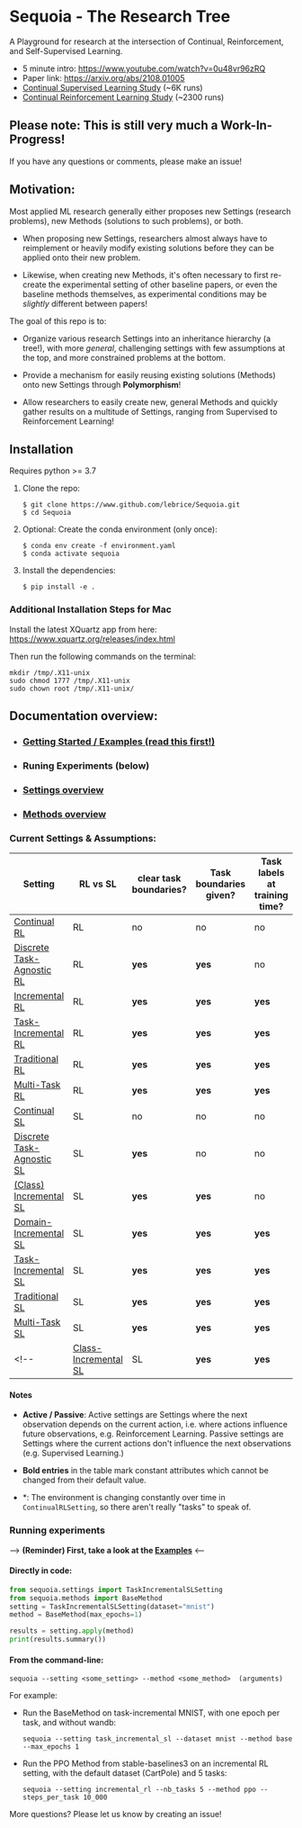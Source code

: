 # Sequoia - The Research Tree 

A Playground for research at the intersection of Continual, Reinforcement, and Self-Supervised Learning.

- 5 minute intro: https://www.youtube.com/watch?v=0u48vr96zRQ
- Paper link: https://arxiv.org/abs/2108.01005
- [Continual Supervised Learning Study](https://wandb.ai/sequoia/csl_study) (~6K runs)
- [Continual Reinforcement Learning Study](https://wandb.ai/sequoia/crl_study) (~2300 runs)


## Please note: This is still very much a Work-In-Progress!

If you have any questions or comments, please make an issue!

## Motivation:
Most applied ML research generally either proposes new Settings (research problems), new Methods (solutions to such problems), or both.

- When proposing new Settings, researchers almost always have to reimplement or heavily modify existing solutions before they can be applied onto their new problem.

- Likewise, when creating new Methods, it's often necessary to first re-create the experimental setting of other baseline papers, or even the baseline methods themselves, as experimental conditions may be *slightly* different between papers!

The goal of this repo is to:

- Organize various research Settings into an inheritance hierarchy (a tree!), with more *general*, challenging settings with few assumptions at the top, and more constrained problems at the bottom.

- Provide a mechanism for easily reusing existing solutions (Methods) onto new Settings through **Polymorphism**!

- Allow researchers to easily create new, general Methods and quickly gather results on a multitude of Settings, ranging from Supervised to Reinforcement Learning!


## Installation
Requires python >= 3.7

1. Clone the repo:

    ```console
    $ git clone https://www.github.com/lebrice/Sequoia.git
    $ cd Sequoia
    ```

2. Optional: Create the conda environment (only once):

    ```console
    $ conda env create -f environment.yaml
    $ conda activate sequoia
    ```

3. Install the dependencies:

    ```console
    $ pip install -e .
    ```

### Additional Installation Steps for Mac

Install the latest XQuartz app from here: https://www.xquartz.org/releases/index.html

Then run the following commands on the terminal:

```console
mkdir /tmp/.X11-unix 
sudo chmod 1777 /tmp/.X11-unix 
sudo chown root /tmp/.X11-unix/
```

## Documentation overview:
- ### **[Getting Started / Examples (read this first!)](examples/)**
- ### Runing Experiments (below)
- ### [Settings overview](sequoia/settings/)
- ### [Methods overview](sequoia/methods/)


### Current Settings & Assumptions:

| Setting                                                                    | RL vs SL | clear task boundaries? | Task boundaries given? | Task labels at training time? | task labels at test time | Stationary context? | Fixed action space  |
| ------------------------------------------------------------------------   | --       | ---------------------- | ---------------------- | ----------------------------- | ------------------------ | ------------------- | ------------------- |
| [Continual RL](sequoia/settings/rl/continual/setting.py)                   | RL       | no                     | no                     | no                            | no                       | no                  | no(?)               |
| [Discrete Task-Agnostic RL](sequoia/settings/rl/discrete/setting.py)       | RL       | **yes**                | **yes**                | no                            | no                       | no                  | no(?)               |
| [Incremental RL](sequoia/settings/rl/incremental/setting.py)               | RL       | **yes**                | **yes**                | **yes**                       | no                       | no                  | no(?)               |
| [Task-Incremental RL](sequoia/settings/rl/task_incremental/setting.py)     | RL       | **yes**                | **yes**                | **yes**                       | **yes**                  | no                  | no(?)               |
| [Traditional RL](sequoia/settings/rl/task_incremental/setting.py)          | RL       | **yes**                | **yes**                | **yes**                       | no                       | **yes**             | no(?)               |
| [Multi-Task RL](sequoia/settings/rl/task_incremental/setting.py)           | RL       | **yes**                | **yes**                | **yes**                       | **yes**                  | **yes**             | no(?)               |
| [Continual SL](sequoia/settings/sl/continual/setting.py)                   | SL       | no                     | no                     | no                            | no                       | no                  | no                  |
| [Discrete Task-Agnostic SL](sequoia/settings/sl/discrete/setting.py)       | SL       | **yes**                | no                     | no                            | no                       | no                  | no                  |
| [(Class) Incremental SL](sequoia/settings/sl/incremental/setting.py)       | SL       | **yes**                | **yes**                | no                            | no                       | no                  | no                  |
| [Domain-Incremental SL](sequoia/settings/sl/domain_incremental/setting.py) | SL       | **yes**                | **yes**                | **yes**                       | no                       | no                  | **yes**             |
| [Task-Incremental SL](sequoia/settings/sl/task_incremental/setting.py)     | SL       | **yes**                | **yes**                | **yes**                       | **yes**                  | no                  | no                  |
| [Traditional SL](sequoia/settings/sl/traditional/setting.py)               | SL       | **yes**                | **yes**                | **yes**                       | no                       | **yes**             | no                  |
| [Multi-Task SL](sequoia/settings/sl/multi_task/setting.py)                 | SL       | **yes**                | **yes**                | **yes**                       | **yes**                  | **yes**             | no                  |
<!-- | [Class-Incremental SL](sequoia/settings/sl/class_incremental/setting.py)   | SL       | **yes**                | **yes**                | no                            | no                       | no                  | -->

#### Notes

- **Active / Passive**:
    Active settings are Settings where the next observation depends on the current action, i.e. where actions influence future observations, e.g. Reinforcement Learning.
    Passive settings are Settings where the current actions don't influence the next observations (e.g. Supervised Learning.)

- **Bold entries** in the table mark constant attributes which cannot be
   changed from their default value.

- \*: The environment is changing constantly over time in `ContinualRLSetting`, so
    there aren't really "tasks" to speak of.



### Running experiments

--> **(Reminder) First, take a look at the [Examples](/examples)** <--

#### Directly in code:

```python
from sequoia.settings import TaskIncrementalSLSetting
from sequoia.methods import BaseMethod
setting = TaskIncrementalSLSetting(dataset="mnist")
method = BaseMethod(max_epochs=1)

results = setting.apply(method)
print(results.summary())
```

#### From the command-line:
```console
sequoia --setting <some_setting> --method <some_method>  (arguments)
```
For example:
- Run the BaseMethod on task-incremental MNIST, with one epoch per task, and without wandb:
    ```console
    sequoia --setting task_incremental_sl --dataset mnist --method base --max_epochs 1
    ```
- Run the PPO Method from stable-baselines3 on an incremental RL setting, with the default dataset (CartPole) and 5 tasks: 
    ```console
    sequoia --setting incremental_rl --nb_tasks 5 --method ppo --steps_per_task 10_000
    ```

More questions? Please let us know by creating an issue!
